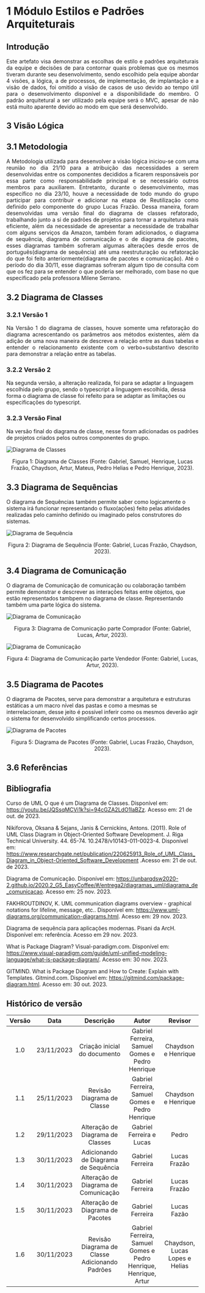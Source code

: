 # 1 Módulo Estilos e Padrões Arquiteturais

## Introdução

<div style="text-align: justify">
Este artefato visa demonstrar as escolhas de estilo e padrões arquiteturais da equipe e decisões de para contornar quais problemas que os mesmos tiveram durante seu desenvolvimento, sendo escolhido pela equipe abordar 4 visões, a lógica, a de processos, de implementação, de implantação e a visão de dados, foi omitido a visão de casos de uso devido ao tempo útil para o desenvolvimento disponível e a disponibilidade do membro. O padrão arquitetural a ser utilizado pela equipe será o MVC, apesar de não está muito aparente devido ao modo em que será desenvolvido. 
</div>

## 3 Visão Lógica

## 3.1 Metodologia

<div style="text-align: justify">
A Metodologia utilizada para desenvolver a visão lógica iniciou-se com uma reunião no dia 21/10 para a atribuição das necessidades a serem desenvolvidas entre os componentes decididos a ficarem responsáveis por essa parte como responsabilidade principal e se necessário outros membros para auxiliarem. Entretanto, durante o desenvolvimento, mas específico no dia 23/10, houve a necessidade de todo mundo do grupo participar para contribuir e adicionar na etapa de Reutilização como definido pelo componente do grupo Lucas Frazão. 
Dessa maneira, foram desenvolvidas uma versão final do diagrama de classes refatorado, trabalhando junto a si de padrões de projetos para tornar a arquitetura mais eficiente, além da necessidade de apresentar a necessidade de trabalhar com alguns serviços da Amazon, também foram adicionados, o diagrama de sequência, diagrama de comunicação e o de diagrama de pacotes, esses diagramas também sofreram algumas alterações desde erros de português(diagrama de sequência) até uma reestruturação ou refatoração do que foi feito anteriormente(diagrama de pacotes e comunicação). 
Até o período do dia 30/11, esse diagramas sofreram algum tipo de consulta com que os fez para se entender o que poderia ser melhorado, com base no que especificado pela professora Milene Serrano.
</div>

## 3.2 Diagrama de Classes

### 3.2.1 Versão 1

<div style="text-align: justify">
Na Versão 1 do diagrama de classes, houve somente uma refatoração do diagrama acrescentando os parâmetros aos métodos existentes, além da adição de uma nova maneira de descreve a relação entre as duas tabelas e entender o relacionamento existente com o verbo+substantivo descrito para demonstrar a relação entre as tabelas.
</div>

### 3.2.2  Versão 2 

Na segunda versão, a alteração realizada, foi para se adaptar a linguagem escolhida pelo grupo, sendo o typescript a linguagem escolhida, dessa forma o diagrama de classe foi refeito para se adaptar as limitações ou especificações do typescript.  

### 3.2.3  Versão Final

Na versão final do diagrama de classe, nesse foram adicionadas os padrões de projetos criados pelos outros componentes do grupo.

![Diagrama de Classes](../../assets/padroesArquiteturais/diagrama-classe.png)
<div style="text-align: center">
<p> Figura 1: Diagrama de Classes (Fonte: Gabriel, Samuel, Henrique, Lucas Frazão, Chaydson, Artur, Mateus, Pedro Helias e Pedro Henrique, 2023). </p>
</div>

## 3.3 Diagrama de Sequências
O diagrama de Sequências também permite saber como logicamente o sistema irá funcionar representando o fluxo(ações) feito pelas atividades realizadas pelo caminho definido ou imaginado pelos construtores do sistemas.

![Diagrama de Sequência](../../assets/padroesArquiteturais/diagrama-sequencia.png)
<div style="text-align: center">
<p> Figura 2: Diagrama de Sequência (Fonte: Gabriel, Lucas Frazão, Chaydson, 2023). </p>
</div>
</div>


## 3.4 Diagrama de Comunicação
O diagrama de Comunicação de comunicação ou colaboração também permite demonstrar e descrever as interações feitas entre objetos, que estão representados tambpem no diagrama de classe. Representando também uma parte lógica do sistema.

![Diagrama de Comunicação](../../assets/padroesArquiteturais/diagrama-comunicacao-comprador.png)
<div style="text-align: center">
<p> Figura 3: Diagrama de Comunicação parte Comprador (Fonte: Gabriel, Lucas, Artur, 2023). </p>
</div>

![Diagrama de Comunicação](../../assets/padroesArquiteturais/diagrama-comunicacao-vendedor.png)
<div style="text-align: center">
<p> Figura 4: Diagrama de Comunicação parte Vendedor (Fonte: Gabriel, Lucas, Artur, 2023). </p>
</div>

## 3.5 Diagrama de Pacotes

O diagrama de Pacotes, serve para demonstrar a arquitetura e estruturas estáticas a um macro nível das pastas e como a mesmas se interrelacionam, desse jeito é possível inferir como os mesmos deverão agir o sistema for desenvolvido simplificando certos processos.

![Diagrama de Pacotes](../../assets/padroesArquiteturais/diagrama-pacotes.png)
<div style="text-align: center">
<p> Figura 5: Diagrama de Pacotes (Fonte: Gabriel, Lucas Frazão, Chaydson, 2023). </p>
</div>

## 3.6 Referências

## Bibliografia

Curso de UML O que é um Diagrama de Classes. Disponível em: https://youtu.be/JQSsqMCVi1k?si=94cGZA2LdO1laBZz. Acesso em: 21 de out. de 2023.

Nikiforova, Oksana & Sejans, Janis & Cernickins, Antons. (2011). Role of UML Class Diagram in Object-Oriented Software Development. J. Riga Technical University. 44. 65-74. 10.2478/v10143-011-0023-4. Disponível em: https://www.researchgate.net/publication/220625913_Role_of_UML_Class_Diagram_in_Object-Oriented_Software_Development .Acesso em: 21 de out. de 2023.

Diagrama de Comunicação. Disponível em: https://unbarqdsw2020-2.github.io/2020.2_G5_EasyCoffee/#/entrega2/diagramas_uml/diagrama_de_comunicacao. Acesso em: 25 nov. 2023.

FAKHROUTDINOV, K. UML communication diagrams overview - graphical notations for lifeline, message, etc.. Disponível em: https://www.uml-diagrams.org/communication-diagrams.html. Acesso em: 29 nov. 2023.

Diagrama de sequência para aplicações modernas. Pisani da ArcH. Disponível em: referência. Acesso em 29 nov. 2023.

What is Package Diagram? Visual-paradigm.com. Disponível em: https://www.visual-paradigm.com/guide/uml-unified-modeling-language/what-is-package-diagram/. Acesso em: 30 nov. 2023.

GITMIND. What is Package Diagram and How to Create: Explain with Templates. Gitmind.com. Disponível em: https://gitmind.com/package-diagram.html. Acesso em: 30 out. 2023.

## Histórico de versão

| Versão |    Data    |          Descrição          |            Autor            |      Revisor      |
| :-----: | :--------: | :----------------------------: | :-------------------------: | :---------------: |
|   1.0   | 23/11/2023 | Criação inicial do documento | Gabriel Ferreira, Samuel Gomes e Pedro Henrique | Chaydson e Henrique |
|   1.1   | 25/11/2023 | Revisão Diagrama de Classe | Gabriel Ferreira, Samuel Gomes e Pedro Henrique | Chaydson e Henrique |
|   1.2   | 29/11/2023 | Alteração de Diagrama de Classes | Gabriel Ferreira e Lucas| Pedro |
|   1.3   | 30/11/2023 | Adicionando de Diagrama de Sequência | Gabriel Ferreira| Lucas Frazão |
|   1.4   | 30/11/2023 | Alteração de Diagrama de Comunicação | Gabriel Ferreira| Lucas Frazão |
|   1.5   | 30/11/2023 | Alteração de Diagrama de Pacotes | Gabriel Ferreira| Lucas Fazão |
|   1.6   | 30/11/2023 | Revisão Diagrama de Classe Adicionando Padrões | Gabriel Ferreira, Samuel Gomes e Pedro Henrique, Henrique, Artur | Chaydson, Lucas Lopes e Helias |
